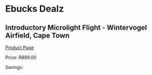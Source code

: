 
# Ebucks Dealz
## Introductory Microlight Flight - Wintervogel Airfield, Cape Town
[Product Page](https://www.ebucks.com/web/shop/productSelected.do?prodId=265758732&catId=322194367)

Price: R889.00

Savings: 


	